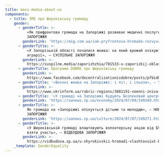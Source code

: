 ```yaml
---
title: mass-media-about-us
components:
  - title: ЗМІ про Широківську громаду
    gender:
      - genderTitle: >-
          «Як прифронтова громада на Запоріжжі розвиває медичні послуги», — МИГ
          ЗАПОРІЖЖЯ
        genderLink: 'https://mig.com.ua/iak-pryfrontova-hromada-rozvyvaie-medychni-posluhy/'
      - genderTitle: >-
          «У Запорізькій області почалися жнива: на який врожай очікують
          аграрії», — СУСПІЛЬНЕ ЗАПОРІЖЖЯ
        genderLink: >-
          https://suspilne.media/zaporizhzhia/781533-u-zaporizkij-oblasti-pocalisa-zniva-na-akij-vrozaj-ocikuut-agrarii/
      - genderTitle: Програма DOBRE про Широківську громаду
        genderLink: >-
          https://www.facebook.com/decentralizationisdobre/posts/pfbid069xzcP1g4nwfoCBRGNpEcqMHHDhS5MqqSrT5ZQGC7Goif5UC31YQrAzU1syv8Sgvl
      - genderTitle: '«Воєнні жнива на Запоріжжі: і піт, і сльози», — УКРІНФОРМ'
        genderLink: >-
          https://www.ukrinform.ua/rubric-regions/3881191-voenni-zniva-na-zaporizzi-i-pit-i-slozi.html
      - genderTitle: '«У громаді на Запоріжжі будують Безпековий центр», — НОВИНИ ЗАПОРІЖЖЯ'
        genderLink: 'https://uanews.zp.ua/economy/2024/07/09/249349.html'
      - genderTitle: >-
          Як громада на «Запоріжжі опікується дітьми та молоддю», — НОВИНИ
          ЗАПОРІЖЖЯ
        genderLink: 'https://uanews.zp.ua/culture/2024/07/07/249271.html'
      - genderTitle: >-
          «У Широківській громаді влаштовують волонтерську акцію від БУР: як
          взяти участь», — ВІДБУДОВА ЗАПОРІЖЖЯ
        genderLink: >-
          https://vidbudova.zp.ua/u-shyrokivskii-hromadi-vlashtovuiut-budivnychu-aktsiiu-vid-bur-iak-vziaty-uchast/
    _template: GenderEquality
---
```


